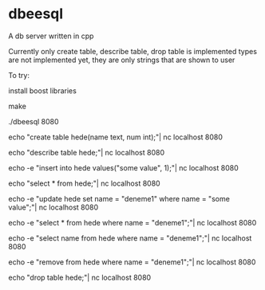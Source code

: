 dbeesql
=======

A db server written in cpp

Currently only create table, describe table, drop table is implemented
types are not implemented yet, they are only strings that are shown to user

To try:

install boost libraries

make

./dbeesql 8080

echo "create table hede(name text, num int);"| nc localhost 8080

echo "describe table hede;"| nc localhost 8080

echo -e "insert into hede values(\"some value\", 1);"| nc localhost 8080

echo "select * from hede;"| nc localhost 8080

echo -e "update hede set name = \"deneme1\" where name = \"some value\";"| nc localhost 8080

echo -e "select * from hede where name = \"deneme1\";"| nc localhost 8080

echo -e "select name from hede where name = \"deneme1\";"| nc localhost 8080

echo -e "remove from hede where name = \"deneme1\";"| nc localhost 8080

echo "drop table hede;"| nc localhost 8080

